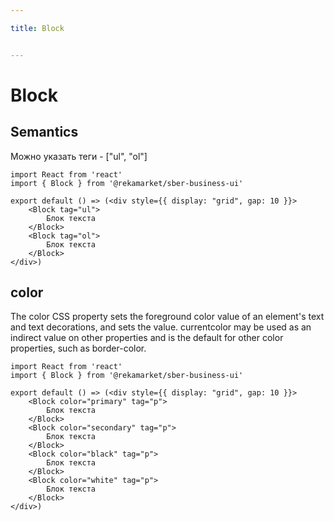 ```yaml
---

title: Block


---
```


# Block

## Semantics
Можно указать теги - ["ul", "ol"]

```tsx
import React from 'react'
import { Block } from '@rekamarket/sber-business-ui'

export default () => (<div style={{ display: "grid", gap: 10 }}>
	<Block tag="ul">
		Блок текста
	</Block>
	<Block tag="ol">
		Блок текста
	</Block>
</div>)
```

## color
The color CSS property sets the foreground color value of an element's text and text decorations, and sets the <currentcolor> value. currentcolor may be used as an indirect value on other properties and is the default for other color properties, such as border-color.

```tsx
import React from 'react'
import { Block } from '@rekamarket/sber-business-ui'

export default () => (<div style={{ display: "grid", gap: 10 }}>
	<Block color="primary" tag="p">
		Блок текста
	</Block>
	<Block color="secondary" tag="p">
		Блок текста
	</Block>
	<Block color="black" tag="p">
		Блок текста
	</Block>
	<Block color="white" tag="p">
		Блок текста
	</Block>
</div>)
```
